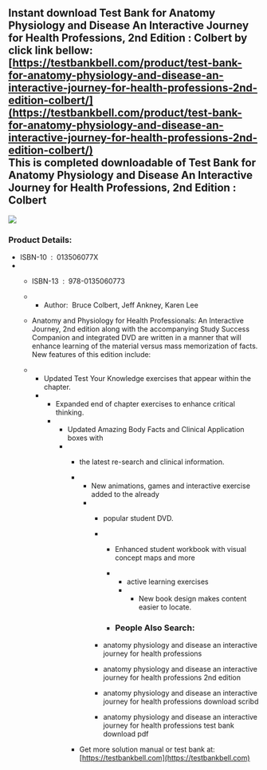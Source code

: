 Instant download **Test Bank for Anatomy Physiology and Disease An Interactive Journey for Health Professions, 2nd Edition : Colbert** by click link bellow:  
[https://testbankbell.com/product/test-bank-for-anatomy-physiology-and-disease-an-interactive-journey-for-health-professions-2nd-edition-colbert/](https://testbankbell.com/product/test-bank-for-anatomy-physiology-and-disease-an-interactive-journey-for-health-professions-2nd-edition-colbert/)  
This is completed downloadable of Test Bank for Anatomy Physiology and Disease An Interactive Journey for Health Professions, 2nd Edition : Colbert
---------------------------------------------------------------------------------------------------------------------------------------------------


![](https://testbankbell.com/wp-content/uploads/2023/05/anatomy-physiology-and-disease-an-interactive-journey-for-health-professions-colbert-2nd-tb.jpg)
### Product Details:


* ISBN-10 ‏ : ‎ 013506077X
* * ISBN-13 ‏ : ‎ 978-0135060773
  * * Author:  Bruce Colbert, Jeff Ankney, Karen Lee
   
  * Anatomy and Physiology for Health Professionals: An Interactive Journey, 2nd edition along with the accompanying Study Success Companion and integrated DVD are written in a manner that will enhance learning of the material versus mass memorization of facts. New features of this edition include:
  * * Updated Test Your Knowledge exercises that appear within the chapter.
    * * Expanded end of chapter exercises to enhance critical thinking.
      * * Updated Amazing Body Facts and Clinical Application boxes with
        * * the latest re-search and clinical information.
          * * New animations, games and interactive exercise added to the already
            * * popular student DVD.
              * * Enhanced student workbook with visual concept maps and more
                * * active learning exercises
                  * * New book design makes content easier to locate.
                   
                * ### People Also Search:
               
              * anatomy physiology and disease an interactive journey for health professions
             
              * anatomy physiology and disease an interactive journey for health professions 2nd edition
             
              * anatomy physiology and disease an interactive journey for health professions download scribd
             
              * anatomy physiology and disease an interactive journey for health professions test bank download pdf
             
          *  Get more solution manual or test bank at: [https://testbankbell.com](https://testbankbell.com)
